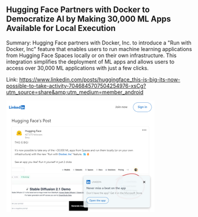 ## Hugging Face Partners with Docker to Democratize AI by Making 30,000 ML Apps Available for Local Execution
Summary: Hugging Face partners with Docker, Inc. to introduce a "Run with Docker, Inc" feature that enables users to run machine learning applications from Hugging Face Spaces locally or on their own infrastructure. This integration simplifies the deployment of ML apps and allows users to access over 30,000 ML applications with just a few clicks.

Link: https://www.linkedin.com/posts/huggingface_this-is-big-its-now-possible-to-take-activity-7046845707504254976-xsCg?utm_source=share&amp;utm_medium=member_android

<img src="/img/69be5366-ad07-49b5-b1a7-4e8f519c369a.png" width="400" />
<br/><br/>
